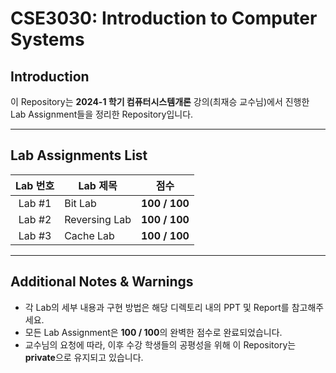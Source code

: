 # CSE3030: Introduction to Computer Systems

## Introduction
이 Repository는 **2024-1 학기 컴퓨터시스템개론** 강의(최재승 교수님)에서 진행한 Lab Assignment들을 정리한 Repository입니다.

---

## Lab Assignments List

| Lab 번호 | Lab 제목          | 점수         |
|:--------:|-------------------|:------------:|
| Lab #1   | Bit Lab           | **100 / 100**|
| Lab #2   | Reversing Lab     | **100 / 100**|
| Lab #3   | Cache Lab         | **100 / 100**|

---

## Additional Notes & Warnings
- 각 Lab의 세부 내용과 구현 방법은 해당 디렉토리 내의 PPT 및 Report를 참고해주세요.
- 모든 Lab Assignment은 **100 / 100**의 완벽한 점수로 완료되었습니다.
- 교수님의 요청에 따라, 이후 수강 학생들의 공평성을 위해 이 Repository는 **private**으로 유지되고 있습니다.
